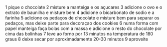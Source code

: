 1 pique o chocolate
2 misture a manteiga e os açucares
3 adicione o ovo e o extrato de baunilha e misture bem
4 adicione o bicarbonato de sodio e a farinha
5 adicione os pedaços de chocolate e misture bem para separar os pedaços, mas deixe parte para decoraçao dos cookies
6 numa forma com papel manteiga faça bolas com a massa e adicione o resto do chocolate por cima das bolinhas
7 leve ao forno por 13 minutos na temperatura de 180 graus
8 deixe secar por aproximadamente 20-30 minutos
9 aproveite